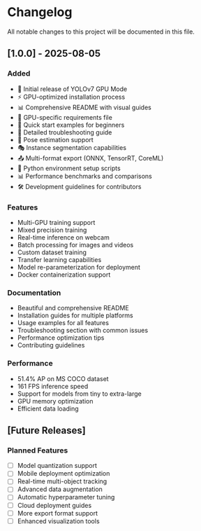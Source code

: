 # Changelog

All notable changes to this project will be documented in this file.

## [1.0.0] - 2025-08-05

### Added
- 🚀 Initial release of YOLOv7 GPU Mode
- ⚡ GPU-optimized installation process
- 📊 Comprehensive README with visual guides
- 🔧 GPU-specific requirements file
- 🎯 Quick start examples for beginners
- 📝 Detailed troubleshooting guide
- 🏃 Pose estimation support
- 🎭 Instance segmentation capabilities
- 📤 Multi-format export (ONNX, TensorRT, CoreML)
- 🐍 Python environment setup scripts
- 📊 Performance benchmarks and comparisons
- 🛠 Development guidelines for contributors

### Features
- Multi-GPU training support
- Mixed precision training
- Real-time inference on webcam
- Batch processing for images and videos
- Custom dataset training
- Transfer learning capabilities
- Model re-parameterization for deployment
- Docker containerization support

### Documentation
- Beautiful and comprehensive README
- Installation guides for multiple platforms
- Usage examples for all features
- Troubleshooting section with common issues
- Performance optimization tips
- Contributing guidelines

### Performance
- 51.4% AP on MS COCO dataset
- 161 FPS inference speed
- Support for models from tiny to extra-large
- GPU memory optimization
- Efficient data loading

## [Future Releases]

### Planned Features
- [ ] Model quantization support
- [ ] Mobile deployment optimization
- [ ] Real-time multi-object tracking
- [ ] Advanced data augmentation
- [ ] Automatic hyperparameter tuning
- [ ] Cloud deployment guides
- [ ] More export format support
- [ ] Enhanced visualization tools
